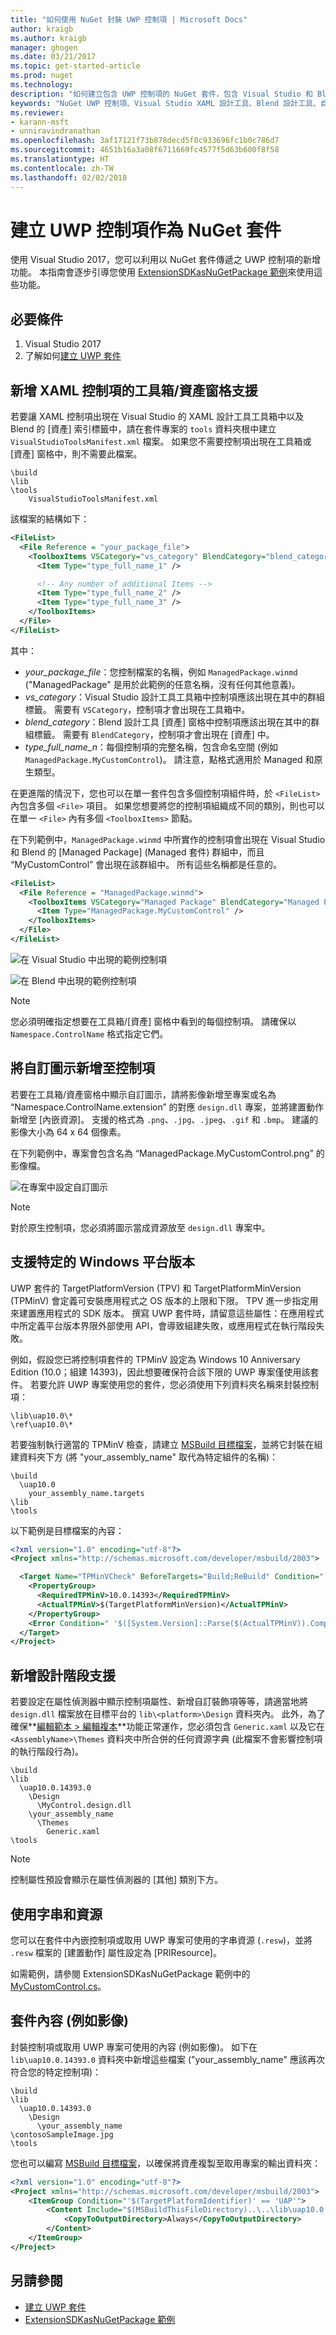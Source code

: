 ```yaml
---
title: "如何使用 NuGet 封裝 UWP 控制項 | Microsoft Docs"
author: kraigb
ms.author: kraigb
manager: ghogen
ms.date: 03/21/2017
ms.topic: get-started-article
ms.prod: nuget
ms.technology: 
description: "如何建立包含 UWP 控制項的 NuGet 套件，包含 Visual Studio 和 Blend 設計工具的必要中繼資料和支援檔案。"
keywords: "NuGet UWP 控制項、Visual Studio XAML 設計工具、Blend 設計工具、自訂控制項"
ms.reviewer:
- karann-msft
- unniravindranathan
ms.openlocfilehash: 3af17121f73b878decd5f0c933696fc1b0c786d7
ms.sourcegitcommit: 4651b16a3a08f6711669fc4577f5d63b600f8f58
ms.translationtype: HT
ms.contentlocale: zh-TW
ms.lasthandoff: 02/02/2018
---
```

# <a name="creating-uwp-controls-as-nuget-packages"></a>建立 UWP 控制項作為 NuGet 套件

使用 Visual Studio 2017，您可以利用以 NuGet 套件傳遞之 UWP 控制項的新增功能。 本指南會逐步引導您使用 [ExtensionSDKasNuGetPackage 範例](https://github.com/NuGet/Samples/tree/master/ExtensionSDKasNuGetPackage)來使用這些功能。 

## <a name="pre-requisites"></a>必要條件

1. Visual Studio 2017
1. 了解如何[建立 UWP 套件](create-uwp-packages.md)

## <a name="add-toolboxassets-pane-support-for-xaml-controls"></a>新增 XAML 控制項的工具箱/資產窗格支援

若要讓 XAML 控制項出現在 Visual Studio 的 XAML 設計工具工具箱中以及 Blend 的 [資產] 索引標籤中，請在套件專案的 `tools` 資料夾根中建立 `VisualStudioToolsManifest.xml` 檔案。 如果您不需要控制項出現在工具箱或 [資產] 窗格中，則不需要此檔案。

    \build
    \lib
    \tools
        VisualStudioToolsManifest.xml

該檔案的結構如下：

```xml
<FileList>
  <File Reference = "your_package_file">
    <ToolboxItems VSCategory="vs_category" BlendCategory="blend_category">
      <Item Type="type_full_name_1" />

      <!-- Any number of additional Items -->
      <Item Type="type_full_name_2" />
      <Item Type="type_full_name_3" />
    </ToolboxItems>
  </File>
</FileList>
```

其中：

- *your_package_file*：您控制檔案的名稱，例如 `ManagedPackage.winmd` ("ManagedPackage" 是用於此範例的任意名稱，沒有任何其他意義)。
- *vs_category*：Visual Studio 設計工具工具箱中控制項應該出現在其中的群組標籤。 需要有 `VSCategory`，控制項才會出現在工具箱中。
- *blend_category*：Blend 設計工具 [資產] 窗格中控制項應該出現在其中的群組標籤。 需要有 `BlendCategory`，控制項才會出現在 [資產] 中。
- *type_full_name_n*：每個控制項的完整名稱，包含命名空間 (例如 `ManagedPackage.MyCustomControl`)。 請注意，點格式適用於 Managed 和原生類型。

在更進階的情況下，您也可以在單一套件包含多個控制項組件時，於 `<FileList>` 內包含多個 `<File>` 項目。 如果您想要將您的控制項組織成不同的類別，則也可以在單一 `<File>` 內有多個 `<ToolboxItems>` 節點。

在下列範例中，`ManagedPackage.winmd` 中所實作的控制項會出現在 Visual Studio 和 Blend 的 [Managed Package] (Managed 套件) 群組中，而且 “MyCustomControl” 會出現在該群組中。 所有這些名稱都是任意的。

```xml
<FileList>
  <File Reference = "ManagedPackage.winmd">
    <ToolboxItems VSCategory="Managed Package" BlendCategory="Managed Package">
      <Item Type="ManagedPackage.MyCustomControl" />
    </ToolboxItems>
  </File>
</FileList>
```

![在 Visual Studio 中出現的範例控制項](media/UWP-control-vs-toolbox.png)

![在 Blend 中出現的範例控制項](media/UWP-control-blend-assets.png)

> [!Note]
> 您必須明確指定想要在工具箱/[資產] 窗格中看到的每個控制項。 請確保以 `Namespace.ControlName` 格式指定它們。

## <a name="add-custom-icons-to-your-controls"></a>將自訂圖示新增至控制項

若要在工具箱/資產窗格中顯示自訂圖示，請將影像新增至專案或名為 “Namespace.ControlName.extension” 的對應 `design.dll` 專案，並將建置動作新增至 [內嵌資源]。 支援的格式為 `.png`、`.jpg`、`.jpeg`、`.gif` 和 `.bmp`。 建議的影像大小為 64 x 64 個像素。

在下列範例中，專案會包含名為 “ManagedPackage.MyCustomControl.png” 的影像檔。

![在專案中設定自訂圖示](media/UWP-control-custom-icon.png)

> [!Note]
> 對於原生控制項，您必須將圖示當成資源放至 `design.dll` 專案中。

## <a name="support-specific-windows-platform-versions"></a>支援特定的 Windows 平台版本

UWP 套件的 TargetPlatformVersion (TPV) 和 TargetPlatformMinVersion (TPMinV) 會定義可安裝應用程式之 OS 版本的上限和下限。 TPV 進一步指定用來建置應用程式的 SDK 版本。 撰寫 UWP 套件時，請留意這些屬性：在應用程式中所定義平台版本界限外部使用 API，會導致組建失敗，或應用程式在執行階段失敗。

例如，假設您已將控制項套件的 TPMinV 設定為 Windows 10 Anniversary Edition (10.0；組建 14393)，因此想要確保符合該下限的 UWP 專案僅使用該套件。 若要允許 UWP 專案使用您的套件，您必須使用下列資料夾名稱來封裝控制項：

    \lib\uap10.0\*
    \ref\uap10.0\*

若要強制執行適當的 TPMinV 檢查，請建立 [MSBuild 目標檔案](/visualstudio/msbuild/msbuild-targets)，並將它封裝在組建資料夾下方 (將 "your_assembly_name" 取代為特定組件的名稱)：

    \build
      \uap10.0
        your_assembly_name.targets
    \lib
    \tools

以下範例是目標檔案的內容：

```xml
<?xml version="1.0" encoding="utf-8"?>
<Project xmlns="http://schemas.microsoft.com/developer/msbuild/2003">

  <Target Name="TPMinVCheck" BeforeTargets="Build;ReBuild" Condition="'$(TargetPlatformMinVersion)' != ''">
    <PropertyGroup>
      <RequiredTPMinV>10.0.14393</RequiredTPMinV>
      <ActualTPMinV>$(TargetPlatformMinVersion)</ActualTPMinV>
    </PropertyGroup>
    <Error Condition=" '$([System.Version]::Parse($(ActualTPMinV)).CompareTo($([System.Version]::Parse($(RequiredTPMinV)))))' == '-1' "        Text = "The INSERT_PACKAGE_ID_HERE nuget package cannot be used in the $(MSBuildProjectName) project since the project's TargetPlatformMinVersion - $(ActualTPMinV) does not match the Minimum Version - $(RequiredTPMinV) supported by the package" />
  </Target>
</Project>
```

## <a name="add-design-time-support"></a>新增設計階段支援

若要設定在屬性偵測器中顯示控制項屬性、新增自訂裝飾項等等，請適當地將 `design.dll` 檔案放在目標平台的 `lib\<platform>\Design` 資料夾內。 此外，為了確保**[編輯範本 > 編輯複本](/windows/uwp/controls-and-patterns/xaml-styles#modify-the-default-system-styles)**功能正常運作，您必須包含 `Generic.xaml` 以及它在 `<AssemblyName>\Themes` 資料夾中所合併的任何資源字典  (此檔案不會影響控制項的執行階段行為)。

    \build
    \lib
      \uap10.0.14393.0
        \Design
          \MyControl.design.dll
        \your_assembly_name
          \Themes
            Generic.xaml
    \tools

> [!Note]
> 控制屬性預設會顯示在屬性偵測器的 [其他] 類別下方。

## <a name="use-strings-and-resources"></a>使用字串和資源

您可以在套件中內嵌控制項或取用 UWP 專案可使用的字串資源 (`.resw`)，並將 `.resw` 檔案的 [建置動作] 屬性設定為 [PRIResource]。

如需範例，請參閱 ExtensionSDKasNuGetPackage 範例中的 [MyCustomControl.cs](https://github.com/NuGet/Samples/blob/master/ExtensionSDKasNuGetPackage/ManagedPackage/MyCustomControl.cs)。

## <a name="package-content-such-as-images"></a>套件內容 (例如影像)

封裝控制項或取用 UWP 專案可使用的內容 (例如影像)。 如下在 `lib\uap10.0.14393.0` 資料夾中新增這些檔案 ("your_assembly_name" 應該再次符合您的特定控制項)：

    \build
    \lib
      \uap10.0.14393.0
        \Design
          \your_assembly_name
    \contosoSampleImage.jpg
    \tools

您也可以編寫 [MSBuild 目標檔案](/visualstudio/msbuild/msbuild-targets)，以確保將資產複製至取用專案的輸出資料夾：

```xml
<?xml version="1.0" encoding="utf-8"?>
<Project xmlns="http://schemas.microsoft.com/developer/msbuild/2003">
    <ItemGroup Condition="'$(TargetPlatformIdentifier)' == 'UAP'">
        <Content Include="$(MSBuildThisFileDirectory)..\..\lib\uap10.0.14393.0\contosoSampleImage.jpg">
            <CopyToOutputDirectory>Always</CopyToOutputDirectory>
        </Content>
    </ItemGroup>
</Project>
```

## <a name="see-also"></a>另請參閱

- [建立 UWP 套件](create-uwp-packages.md)
- [ExtensionSDKasNuGetPackage 範例](https://github.com/NuGet/Samples/tree/master/ExtensionSDKasNuGetPackage)
